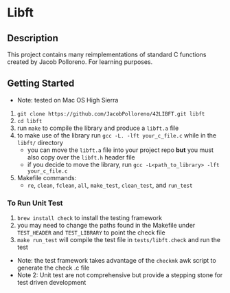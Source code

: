 # Libft

## Description
This project contains many reimplementations of standard C functions created by Jacob Polloreno. For
learning purposes.

## Getting Started
* Note: tested on Mac OS High Sierra
1. `git clone https://github.com/JacobPolloreno/42LIBFT.git libft`
2. `cd libft`
3. run `make` to compile the library and produce a `libft.a` file
4. to make use of the library run `gcc -L. -lft your_c_file.c` while in the `libft/` directory
	* you can move the `libft.a` file into your project repo **but** you must also copy over the `libft.h` header file
	* if you decide to move the library, run `gcc -L<path_to_library> -lft your_c_file.c`
5. Makefile commands:
	* `re`, `clean`, `fclean`, `all`, `make_test`, `clean_test`, and `run_test`

### To Run Unit Test
1. `brew install check` to install the testing framework
2. you may need to change the paths found in the Makefile under `TEST_HEADER` and `TEST_LIBRARY` to
   point the check file
3. `make run_test` will compile the test file in `tests/libft.check` and run the test

* Note: the test framework takes advantage of the `checkmk` awk script to generate the check .c file
* Note 2: Unit test are not comprehensive but provide a stepping stone for test driven development

